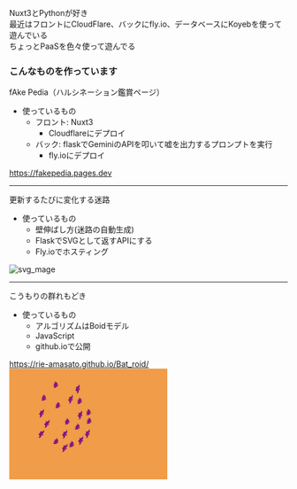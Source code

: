 Nuxt3とPythonが好き  
最近はフロントにCloudFlare、バックにfly.io、データベースにKoyebを使って遊んでいる  
ちょっとPaaSを色々使って遊んでる  

### こんなものを作っています  
fAke Pedia（ハルシネーション鑑賞ページ）
- 使っているもの
  - フロント: Nuxt3
    - Cloudflareにデプロイ
  - バック: flaskでGeminiのAPIを叩いて嘘を出力するプロンプトを実行
    - fly.ioにデプロイ

https://fakepedia.pages.dev

---
更新するたびに変化する迷路
- 使っているもの
  - 壁伸ばし方(迷路の自動生成)
  - FlaskでSVGとして返すAPIにする
  - Fly.ioでホスティング   
 
![svg_mage](https://rieama.fly.dev/imgapi-mage/19.svg)

---
こうもりの群れもどき
- 使っているもの
  - アルゴリズムはBoidモデル
  - JavaScript
  - github.ioで公開

https://rie-amasato.github.io/Bat_roid/  
<img src="https://raw.githubusercontent.com/rie-amasato/Bat_roid/main/3E675A23-BCD0-445F-88A5-0C767BD47A50.jpeg" height=200>
